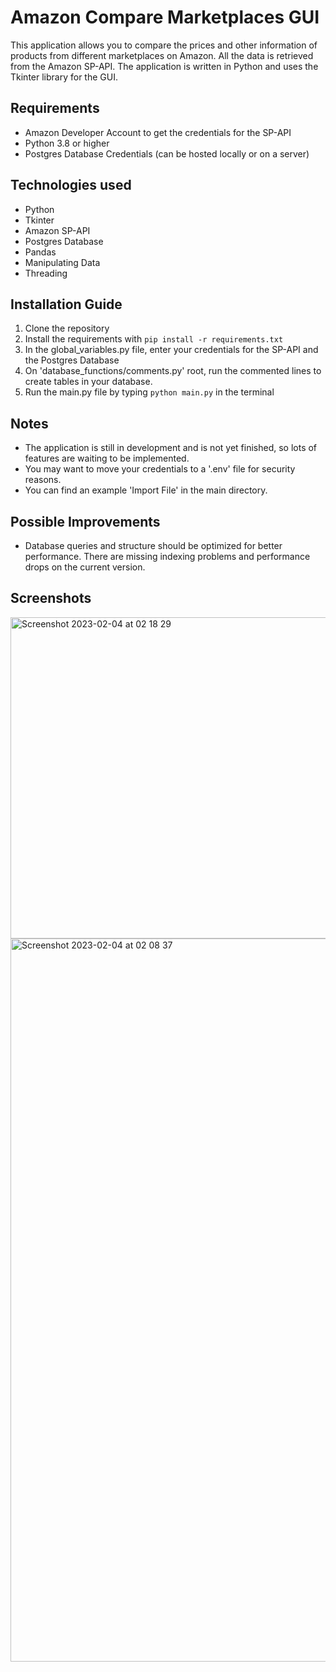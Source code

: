 # Amazon Compare Marketplaces GUI
This application allows you to compare the prices and other information of products from different marketplaces on Amazon. All the data is retrieved from the Amazon SP-API. The application is written in Python and uses the Tkinter library for the GUI.

## Requirements
- Amazon Developer Account to get the credentials for the SP-API
- Python 3.8 or higher
- Postgres Database Credentials (can be hosted locally or on a server)

## Technologies used
- Python
- Tkinter
- Amazon SP-API
- Postgres Database
- Pandas
- Manipulating Data
- Threading

## Installation Guide
1. Clone the repository
2. Install the requirements with `pip install -r requirements.txt`
3. In the global_variables.py file, enter your credentials for the SP-API and the Postgres Database
4. On 'database_functions/comments.py' root, run the commented lines to create tables in your database.
5. Run the main.py file by typing `python main.py` in the terminal

## Notes
- The application is still in development and is not yet finished, so lots of features are waiting to be implemented.
- You may want to move your credentials to a '.env' file for security reasons.
- You can find an example 'Import File' in the main directory.

## Possible Improvements
- Database queries and structure should be optimized for better performance. There are missing indexing problems and performance drops on the current version.

## Screenshots
<img width="514" alt="Screenshot 2023-02-04 at 02 18 29" src="https://user-images.githubusercontent.com/53555551/216728730-62a474d8-20a8-4be8-81a5-2e4b9820479c.png">
<img width="1157" alt="Screenshot 2023-02-04 at 02 08 37" src="https://user-images.githubusercontent.com/53555551/216728651-13a964a9-1768-4158-9802-de07f08913f2.png">

